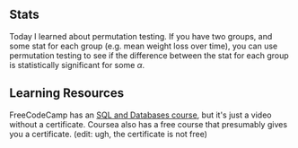 Stats
--
Today I learned about permutation testing. If you have two groups, and some stat for each group (e.g. mean weight loss over time), you can use permutation testing to see if the difference between the stat for each group is statistically significant for some $\alpha$.

Learning Resources
--
FreeCodeCamp has an [SQL and Databases course](https://www.freecodecamp.org/news/sql-and-databases-full-course/), but it's just a video without a certificate. Coursea also has a free course that presumably gives you a certificate. (edit: ugh, the certificate is not free)